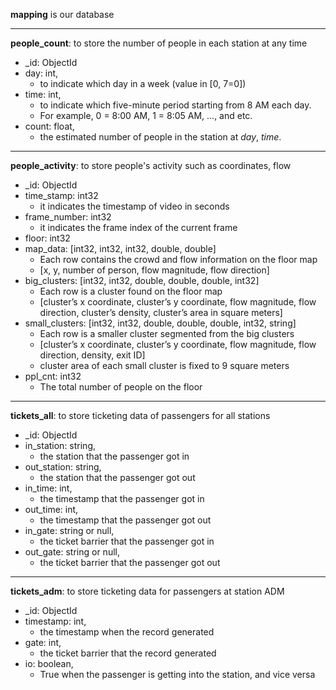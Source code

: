 **mapping** is our database
***
**people_count**: to store the number of people in each station at any time
* _id: ObjectId
* day: int, 
	* to indicate which day in a week (value in [0, 7=0])
* time: int, 
	* to indicate which five-minute period starting from 8 AM each day. 
	* For example, 0 = 8:00 AM, 1 = 8:05 AM, ..., and etc.
* count: float, 
	* the estimated number of people in the station at *day*, *time*.
***
**people_activity**: to store people's activity such as coordinates, flow
* _id: ObjectId
* time_stamp: int32
	* it indicates the timestamp of video in seconds
* frame_number: int32
	* it indicates the frame index of the current frame 
* floor: int32
* map_data: [int32, int32, int32, double, double]
	* Each row contains the crowd and flow information on the floor map
    * [x, y, number of person, flow magnitude, flow direction]
* big_clusters: [int32, int32, double, double, double, int32]
	* Each row is a cluster found on the floor map
    * [cluster’s x coordinate, cluster’s y coordinate, flow magnitude, flow direction, cluster’s density, cluster’s area in square meters] 
* small_clusters: [int32, int32, double, double, double, int32, string]
	* Each row is a smaller cluster segmented from the big clusters
    * [cluster’s x coordinate, cluster’s y coordinate, flow magnitude, flow direction, density, exit ID] 
    * cluster area of each small cluster is fixed to 9 square meters
* ppl_cnt: int32 
	* The total number of people on the floor
***
**tickets_all**: to store ticketing data of passengers for all stations
* _id: ObjectId
* in_station: string, 
	* the station that the passenger got in
* out_station: string, 
	* the station that the passenger got out
* in_time: int, 
	* the timestamp that the passenger got in
* out_time: int, 
	* the timestamp that the passenger got out
* in_gate: string or null, 
	* the ticket barrier that the passenger got in
* out_gate: string or null, 
	* the ticket barrier that the passenger got out
***
**tickets_adm**: to store ticketing data for passengers at station ADM
* _id: ObjectId
* timestamp: int, 
	* the timestamp when the record generated
* gate: int, 
	* the ticket barrier that the record generated
* io: boolean, 
	* True when the passenger is getting into the station, and vice versa


